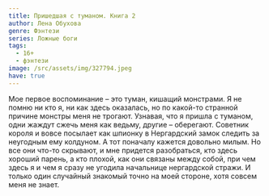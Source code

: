 ```yaml
---
title: Пришедшая с туманом. Книга 2
author: Лена Обухова
genre: Фэнтези
series: Ложные боги
tags:
  - 16+
  - фэнтези
image: /src/assets/img/327794.jpeg
have: true
---
```

Мое первое воспоминание – это туман, кишащий монстрами. Я не помню ни кто я, ни как здесь оказалась, но по какой-то странной причине монстры меня не трогают. Узнавая, что я пришла с туманом, одни жаждут сжечь меня как ведьму, другие – оберегают. Советник короля и вовсе посылает как шпионку в Нергардский замок следить за неугодным ему колдуном. А тот поначалу кажется довольно милым. Но все они что-то скрывают, и мне придется разобраться, кто здесь хороший парень, а кто плохой, как они связаны между собой, при чем здесь я и чем я сразу не угодила начальнице нергардской стражи. И только один случайный знакомый точно на моей стороне, хотя совсем меня не знает.
